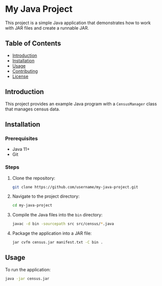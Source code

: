 # My Java Project

This project is a simple Java application that demonstrates how to work with JAR files and create a runnable JAR.

## Table of Contents

- [Introduction](#introduction)
- [Installation](#installation)
- [Usage](#usage)
- [Contributing](#contributing)
- [License](#license)

## Introduction

This project provides an example Java program with a `CensusManager` class that manages census data.

## Installation

### Prerequisites
- Java 11+
- Git

### Steps

1. Clone the repository:
    ```bash
    git clone https://github.com/username/my-java-project.git
    ```

2. Navigate to the project directory:
    ```bash
    cd my-java-project
    ```

3. Compile the Java files into the `bin` directory:
    ```bash
    javac -d bin -sourcepath src src/census/*.java
    ```

4. Package the application into a JAR file:
    ```bash
    jar cvfm census.jar manifest.txt -C bin .
    ```

## Usage

To run the application:

```bash
java -jar census.jar

